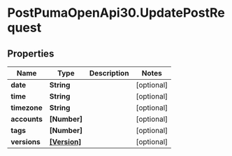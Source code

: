 # PostPumaOpenApi30.UpdatePostRequest

## Properties

Name | Type | Description | Notes
------------ | ------------- | ------------- | -------------
**date** | **String** |  | [optional] 
**time** | **String** |  | [optional] 
**timezone** | **String** |  | [optional] 
**accounts** | **[Number]** |  | [optional] 
**tags** | **[Number]** |  | [optional] 
**versions** | [**[Version]**](Version.md) |  | [optional] 


